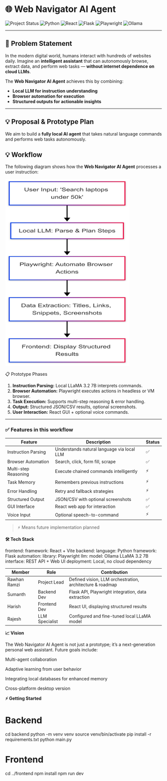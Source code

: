 
# 🌐 Web Navigator AI Agent

![Project Status](https://img.shields.io/badge/status-Prototype-blue)
![Python](https://img.shields.io/badge/Python-3.11-blue)
![React](https://img.shields.io/badge/React-18-blue)
![Flask](https://img.shields.io/badge/Flask-2.3-blue)
![Playwright](https://img.shields.io/badge/Playwright-Automation-blue)
![Ollama](https://img.shields.io/badge/LLM-Ollama-blue)

---

## 📌 Problem Statement
In the modern digital world, humans interact with hundreds of websites daily. Imagine an **intelligent assistant** that can autonomously browse, extract data, and perform web tasks — **without internet dependence on cloud LLMs**.  

The **Web Navigator AI Agent** achieves this by combining:  
- **Local LLM for instruction understanding**  
- **Browser automation for execution**  
- **Structured outputs for actionable insights**

---

## 💡 Proposal & Prototype Plan

We aim to build a **fully local AI agent** that takes natural language commands and performs web tasks autonomously.  

## 💡 Workflow

The following diagram shows how the **Web Navigator AI Agent** processes a user instruction:

<a href="mermaid-ai-diagram-2025-09-27-102903.png">
  <img src="mermaid-ai-diagram-2025-09-27-102903.png" alt="Workflow Diagram" width="400" height="600"/>
</a>


📋 Prototype Phases

1. **Instruction Parsing:** Local LLaMA 3.2 7B interprets commands.  
2. **Browser Automation:** Playwright executes actions in headless or VM browser.  
3. **Task Execution:** Supports multi-step reasoning & error handling.  
4. **Output:** Structured JSON/CSV results, optional screenshots.  
5. **User Interaction:** React GUI + optional voice commands.

---

### ✅ Features in this workflow

| Feature              | Description                                | Status |
| -------------------- | ------------------------------------------ | ------ |
| Instruction Parsing  | Understands natural language via local LLM | ✅     |
| Browser Automation   | Search, click, form fill, scrape           | ✅     |
| Multi-step Reasoning | Execute chained commands intelligently     | ⚡      |
| Task Memory          | Remembers previous instructions            | ⚡      |
| Error Handling       | Retry and fallback strategies              | ⚡      |
| Structured Output    | JSON/CSV with optional screenshots         | ✅     |
| GUI Interface        | React web app for interaction              | ✅     |
| Voice Input          | Optional speech-to-command                 | ⚡      |

> ⚡ Means future implementation planned

**🛠️ Tech Stack**

frontend:
  framework: React + Vite
backend:
  language: Python
  framework: Flask
automation:
  library: Playwright
llm:
  model: Ollama LLaMA 3.2 7B
interface: REST API + Web UI
deployment: Local, no cloud dependency

| **Member**   | **Role**       | **Contribution**                                          |
| ------------ | -------------- | --------------------------------------------------------- |
| Rawhan Ramzi | Project Lead   | Defined vision, LLM orchestration, architecture & roadmap |
| Sumanth      | Backend Dev    | Flask API, Playwright integration, data extraction        |
| Harish       | Frontend Dev   | React UI, displaying structured results                   |
| Rajesh       | LLM Specialist | Configured and fine-tuned local LLaMA model               |


**📈 Vision**

The Web Navigator AI Agent is not just a prototype; it’s a next-generation personal web assistant. Future goals include:

Multi-agent collaboration

Adaptive learning from user behavior

Integrating local databases for enhanced memory

Cross-platform desktop version

**⚡ Getting Started**

# Backend
cd backend
python -m venv venv
source venv/bin/activate
pip install -r requirements.txt
python main.py

# Frontend
cd ../frontend
npm install
npm run dev
